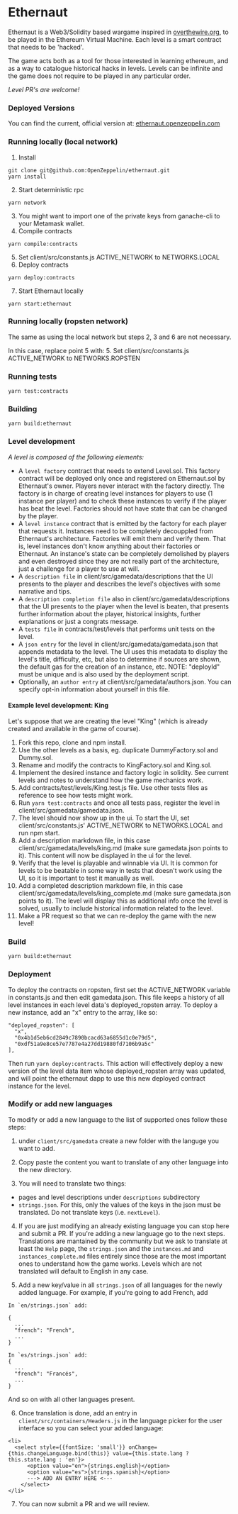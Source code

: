 # Ethernaut

<p>Ethernaut is a Web3/Solidity based wargame inspired in <a href="https://overthewire.org" target="_blank" rel="noopener noreferrer">overthewire.org</a>, to be played in the Ethereum Virtual Machine. Each level is a smart contract that needs to be 'hacked'.</p>

The game acts both as a tool for those interested in learning ethereum, and as a way to catalogue historical hacks in levels. Levels can be infinite and the game does not require to be played in any particular order.

*Level PR's are welcome!*

### Deployed Versions

You can find the current, official version at:
[ethernaut.openzeppelin.com](https://ethernaut.openzeppelin.com)

### Running locally (local network)

1. Install
```
git clone git@github.com:OpenZeppelin/ethernaut.git
yarn install
```
2. Start deterministic rpc
```
yarn network
```
3. You might want to import one of the private keys from ganache-cli to your Metamask wallet.
4. Compile contracts
```
yarn compile:contracts
```
5. Set client/src/constants.js ACTIVE_NETWORK to NETWORKS.LOCAL
6. Deploy contracts
```
yarn deploy:contracts
```
7. Start Ethernaut locally
```
yarn start:ethernaut
```

### Running locally (ropsten network)

The same as using the local network but steps 2, 3 and 6 are not necessary.

In this case, replace point 5 with:
5. Set client/src/constants.js ACTIVE_NETWORK to NETWORKS.ROPSTEN

### Running tests

```
yarn test:contracts
```

### Building

```
yarn build:ethernaut
```

### Level development

*A level is composed of the following elements:*

* A `level factory` contract that needs to extend Level.sol. This factory contract will be deployed only once and registered on Ethernaut.sol by Ethernaut's owner. Players never interact with the factory directly. The factory is in charge of creating level instances for players to use (1 instance per player) and to check these instances to verify if the player has beat the level. Factories should not have state that can be changed by the player.
* A `level instance` contract that is emitted by the factory for each player that requests it. Instances need to be completely decouppled from Ethernaut's architecture. Factories will emit them and verify them. That is, level instances don't know anything about their factories or Ethernaut. An instance's state can be completely demolished by players and even destroyed since they are not really part of the architecture, just a challenge for a player to use at will.
* A `description file` in client/src/gamedata/descriptions that the UI presents to the player and describes the level's objectives with some narrative and tips.
* A `description completion file` also in client/src/gamedata/descriptions that the UI presents to the player when the level is beaten, that presents further information about the player, historical insights, further explanations or just a congrats message.
* A `tests file` in contracts/test/levels that performs unit tests on the level.
* A `json entry` for the level in client/src/gamedata/gamedata.json that appends metadata to the level. The UI uses this metadata to display the level's title, difficulty, etc, but also to determine if sources are shown, the default gas for the creation of an instance, etc. NOTE: "deployId" must be unique and is also used by the deployment script.
* Optionally, an `author entry` at client/src/gamedata/authors.json. You can specify opt-in information about yourself in this file.

#### Example level development: King

Let's suppose that we are creating the level "King" (which is already created and available in the game of course).

1. Fork this repo, clone and npm install.
2. Use the other levels as a basis, eg. duplicate DummyFactory.sol and Dummy.sol.
3. Rename and modify the contracts to KingFactory.sol and King.sol.
4. Implement the desired instance and factory logic in solidity. See current levels and notes to understand how the game mechanics work.
5. Add contracts/test/levels/King.test.js file. Use other tests files as reference to see how tests might work.
6. Run `yarn test:contracts` and once all tests pass, register the level in client/src/gamedata/gamedata.json.
7. The level should now show up in the ui. To start the UI, set client/src/constants.js' ACTIVE_NETWORK to NETWORKS.LOCAL and run npm start.
8. Add a description markdown file, in this case client/src/gamedata/levels/king.md (make sure gamedata.json points to it). This content will now be displayed in the ui for the level.
9. Verify that the level is playable and winnable via UI. It is common for levels to be beatable in some way in tests that doesn't work using the UI, so it is important to test it manually as well.
10. Add a completed description markdown file, in this case client/src/gamedata/levels/king_complete.md (make sure gamedata.json points to it). The level will display this as additional info once the level is solved, usually to include historical information related to the level.
11. Make a PR request so that we can re-deploy the game with the new level!

### Build

 ```
 yarn build:ethernaut
 ```

### Deployment

To deploy the contracts on ropsten, first set the ACTIVE_NETWORK variable in constants.js and then edit gamedata.json. This file keeps a history of all level instances in each level data's deployed_ropsten array. To deploy a new instance, add an "x" entry to the array, like so:

```
"deployed_ropsten": [
  "x",
  "0x4b1d5eb6cd2849c7890bcacd63a6855d1c0e79d5",
  "0xdf51a9e8ce57e7787e4a27dd19880fd7106b9a5c"
],
```

Then run `yarn deploy:contracts`. This action will effectively deploy a new version of the level data item whose deployed_ropsten array was updated, and will point the ethernaut dapp to use this new deployed contract instance for the level.

### Modify or add new languages
 
To modify or add a new language to the list of supported ones follow these steps:

1. under `client/src/gamedata` create a new folder with the languge you want to add. 

2. Copy paste the content you want to translate of any other language into the new directory.

3. You will need to translate two things:
  - pages and level descriptions under `descriptions` subdirectory
  - `strings.json`. For this, only the values of the keys in the json must be translated. Do not translate keys (i.e. `nextLevel`).

4. If you are just modifying an already existing language you can stop here and submit a PR. If you're adding a new language go to the next steps. Translations are mantained by the community but we ask to translate at least the `Help` page, the `strings.json` and the `instances.md` and `instances_complete.md` files entirely since those are the most important ones to understand how the game works. Levels which are not translated will default to English in any case. 

5. Add a new key/value in all `strings.json` of all languages for the newly added language. For example, if you're going to add French, add

```
In `en/strings.json` add:

{
  ...
  "french": "French",
  ...
}

In `es/strings.json` add:
{
  ...
  "french": "Francés",
  ...
}
```
And so on with all other languages present.

6. Once translation is done, add an entry in `client/src/containers/Headers.js` in the language picker for the user interface so you can select your added language:

```
<li>
  <select style={{fontSize: 'small'}} onChange={this.changeLanguage.bind(this)} value={this.state.lang ? this.state.lang : 'en'}>
      <option value="en">{strings.english}</option>
      <option value="es">{strings.spanish}</option>
      ---> ADD AN ENTRY HERE <---
    </select>
</li>
```

7. You can now submit a PR and we will review.
